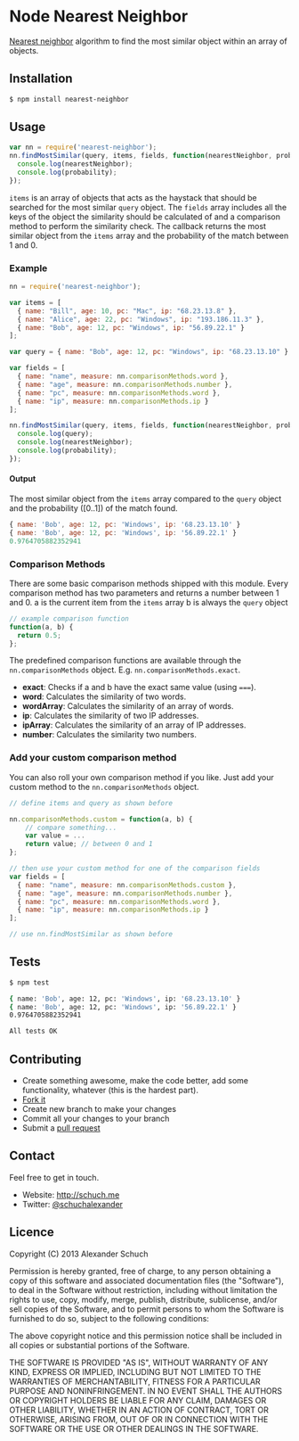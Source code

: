 # Node Nearest Neighbor

[Nearest neighbor](http://en.wikipedia.org/wiki/K-nearest_neighbor_algorithm) algorithm to find the most similar object within an array of objects.


## Installation

```bash
$ npm install nearest-neighbor
```

## Usage

```javascript
var nn = require('nearest-neighbor');
nn.findMostSimilar(query, items, fields, function(nearestNeighbor, probability) {
  console.log(nearestNeighbor);
  console.log(probability);
});
```

```items``` is an array of objects that acts as the haystack that should be searched for the most similar ```query``` object. The ```fields``` array includes all the keys of the object the similarity should be calculated of and a comparison method to perform the similarity check. The callback returns the most similar object from the ```items``` array and the probability of the match between 1 and 0.

### Example

```javascript
nn = require('nearest-neighbor');

var items = [
  { name: "Bill", age: 10, pc: "Mac", ip: "68.23.13.8" },
  { name: "Alice", age: 22, pc: "Windows", ip: "193.186.11.3" },
  { name: "Bob", age: 12, pc: "Windows", ip: "56.89.22.1" }
];

var query = { name: "Bob", age: 12, pc: "Windows", ip: "68.23.13.10" };

var fields = [
  { name: "name", measure: nn.comparisonMethods.word },
  { name: "age", measure: nn.comparisonMethods.number },
  { name: "pc", measure: nn.comparisonMethods.word }, 
  { name: "ip", measure: nn.comparisonMethods.ip }
];

nn.findMostSimilar(query, items, fields, function(nearestNeighbor, probability) {
  console.log(query);
  console.log(nearestNeighbor);
  console.log(probability);
});
```

#### Output

The most similar object from the ```items``` array compared to the ```query``` object and the probability ([0..1]) of the match found.

```javascript
{ name: 'Bob', age: 12, pc: 'Windows', ip: '68.23.13.10' }
{ name: 'Bob', age: 12, pc: 'Windows', ip: '56.89.22.1' }
0.9764705882352941
```

### Comparison Methods

There are some basic comparison methods shipped with this module. Every comparison method has two parameters and returns a number between 1 and 0.
a is the current item from the ```items``` array
b is always the ```query``` object

```javascript
// example comparison function
function(a, b) {
  return 0.5;
};
```

The predefined comparison functions are available through the ```nn.comparisonMethods``` object. E.g. ```nn.comparisonMethods.exact```. 

* **exact**: Checks if a and b have the exact same value (using ```===```).
* **word**: Calculates the similarity of two words.
* **wordArray**: Calculates the similarity of an array of words.
* **ip**: Calculates the similarity of two IP addresses.
* **ipArray**: Calculates the similarity of an array of IP addresses.
* **number**: Calculates the similarity two numbers.


### Add your custom comparison method

You can also roll your own comparison method if you like.
Just add your custom method to the ```nn.comparisonMethods``` object.

```javascript
// define items and query as shown before

nn.comparisonMethods.custom = function(a, b) {
	// compare something...
	var value = ...
  	return value; // between 0 and 1
};

// then use your custom method for one of the comparison fields
var fields = [
  { name: "name", measure: nn.comparisonMethods.custom },
  { name: "age", measure: nn.comparisonMethods.number },
  { name: "pc", measure: nn.comparisonMethods.word }, 
  { name: "ip", measure: nn.comparisonMethods.ip }
];

// use nn.findMostSimilar as shown before
```

## Tests

```bash
$ npm test

{ name: 'Bob', age: 12, pc: 'Windows', ip: '68.23.13.10' }
{ name: 'Bob', age: 12, pc: 'Windows', ip: '56.89.22.1' }
0.9764705882352941

All tests OK
```

## Contributing

* Create something awesome, make the code better, add some functionality,
  whatever (this is the hardest part).
* [Fork it](http://help.github.com/forking/)
* Create new branch to make your changes
* Commit all your changes to your branch
* Submit a [pull request](http://help.github.com/pull-requests/)

## Contact

Feel free to get in touch.

* Website: <http://schuch.me> 
* Twitter: [@schuchalexander](http://twitter.com/schuchalexander)

## Licence

Copyright (C) 2013 Alexander Schuch

Permission is hereby granted, free of charge, to any person obtaining a copy of this software and associated documentation files (the "Software"), to deal in the Software without restriction, including without limitation the rights to use, copy, modify, merge, publish, distribute, sublicense, and/or sell copies of the Software, and to permit persons to whom the Software is furnished to do so, subject to the following conditions:

The above copyright notice and this permission notice shall be included in all copies or substantial portions of the Software.

THE SOFTWARE IS PROVIDED "AS IS", WITHOUT WARRANTY OF ANY KIND, EXPRESS OR IMPLIED, INCLUDING BUT NOT LIMITED TO THE WARRANTIES OF MERCHANTABILITY, FITNESS FOR A PARTICULAR PURPOSE AND NONINFRINGEMENT. IN NO EVENT SHALL THE AUTHORS OR COPYRIGHT HOLDERS BE LIABLE FOR ANY CLAIM, DAMAGES OR OTHER LIABILITY, WHETHER IN AN ACTION OF CONTRACT, TORT OR OTHERWISE, ARISING FROM, OUT OF OR IN CONNECTION WITH THE SOFTWARE OR THE USE OR OTHER DEALINGS IN THE SOFTWARE.